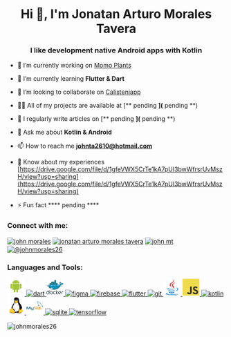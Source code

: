 <h1 align="center">Hi 👋, I'm Jonatan Arturo Morales Tavera</h1>
<h3 align="center">I like development native Android apps with Kotlin</h3>

- 🔭 I’m currently working on [Momo Plants](https://github.com/Johnmorales26/Momo_Plants)

- 🌱 I’m currently learning **Flutter & Dart**

- 👯 I’m looking to collaborate on [Calisteniapp](https://calisteniapp.com/es)

- 👨‍💻 All of my projects are available at [** pending **](** pending **)

- 📝 I regularly write articles on [** pending **](** pending **)

- 💬 Ask me about **Kotlin & Android**

- 📫 How to reach me **johnta2610@hotmail.com**

- 📄 Know about my experiences [https://drive.google.com/file/d/1gfeVWX5CrTe1kA7pUl3bwWfrsrUvMszH/view?usp=sharing](https://drive.google.com/file/d/1gfeVWX5CrTe1kA7pUl3bwWfrsrUvMszH/view?usp=sharing)

- ⚡ Fun fact **** pending ****

<h3 align="left">Connect with me:</h3>
<p align="left">
<a href="https://twitter.com/JohnMor65705263" target="blank"><img align="center" src="https://raw.githubusercontent.com/rahuldkjain/github-profile-readme-generator/master/src/images/icons/Social/twitter.svg" alt="john morales" height="30" width="40" /></a>
<a href="https://www.linkedin.com/in/jonatan-arturo-morales-tavera-0ba5b1217/" target="blank"><img align="center" src="https://raw.githubusercontent.com/rahuldkjain/github-profile-readme-generator/master/src/images/icons/Social/linked-in-alt.svg" alt="jonatan arturo morales tavera" height="30" width="40" /></a>
<a href="https://www.facebook.com/jonh.mt.54/" target="blank"><img align="center" src="https://raw.githubusercontent.com/rahuldkjain/github-profile-readme-generator/master/src/images/icons/Social/facebook.svg" alt="john mt" height="30" width="40" /></a>
<a href="https://instagram.com/johnmorales26" target="blank"><img align="center" src="https://raw.githubusercontent.com/rahuldkjain/github-profile-readme-generator/master/src/images/icons/Social/instagram.svg" alt="@johnmorales26" height="30" width="40" /></a>
</p>

<h3 align="left">Languages and Tools:</h3>
<p align="left"> <a href="https://developer.android.com" target="_blank" rel="noreferrer"> <img src="https://raw.githubusercontent.com/devicons/devicon/master/icons/android/android-original-wordmark.svg" alt="android" width="40" height="40"/> </a> <a href="https://dart.dev" target="_blank" rel="noreferrer"> <img src="https://www.vectorlogo.zone/logos/dartlang/dartlang-icon.svg" alt="dart" width="40" height="40"/> </a> <a href="https://www.docker.com/" target="_blank" rel="noreferrer"> <img src="https://raw.githubusercontent.com/devicons/devicon/master/icons/docker/docker-original-wordmark.svg" alt="docker" width="40" height="40"/> </a> <a href="https://www.figma.com/" target="_blank" rel="noreferrer"> <img src="https://www.vectorlogo.zone/logos/figma/figma-icon.svg" alt="figma" width="40" height="40"/> </a> <a href="https://firebase.google.com/" target="_blank" rel="noreferrer"> <img src="https://www.vectorlogo.zone/logos/firebase/firebase-icon.svg" alt="firebase" width="40" height="40"/> </a> <a href="https://flutter.dev" target="_blank" rel="noreferrer"> <img src="https://www.vectorlogo.zone/logos/flutterio/flutterio-icon.svg" alt="flutter" width="40" height="40"/> </a> <a href="https://git-scm.com/" target="_blank" rel="noreferrer"> <img src="https://www.vectorlogo.zone/logos/git-scm/git-scm-icon.svg" alt="git" width="40" height="40"/> </a> <a href="https://www.java.com" target="_blank" rel="noreferrer"> <img src="https://raw.githubusercontent.com/devicons/devicon/master/icons/java/java-original.svg" alt="java" width="40" height="40"/> </a> <a href="https://developer.mozilla.org/en-US/docs/Web/JavaScript" target="_blank" rel="noreferrer"> <img src="https://raw.githubusercontent.com/devicons/devicon/master/icons/javascript/javascript-original.svg" alt="javascript" width="40" height="40"/> </a> <a href="https://kotlinlang.org" target="_blank" rel="noreferrer"> <img src="https://www.vectorlogo.zone/logos/kotlinlang/kotlinlang-icon.svg" alt="kotlin" width="40" height="40"/> </a> <a href="https://www.linux.org/" target="_blank" rel="noreferrer"> <img src="https://raw.githubusercontent.com/devicons/devicon/master/icons/linux/linux-original.svg" alt="linux" width="40" height="40"/> </a> <a href="https://www.mysql.com/" target="_blank" rel="noreferrer"> <img src="https://raw.githubusercontent.com/devicons/devicon/master/icons/mysql/mysql-original-wordmark.svg" alt="mysql" width="40" height="40"/> </a> <a href="https://www.sqlite.org/" target="_blank" rel="noreferrer"> <img src="https://www.vectorlogo.zone/logos/sqlite/sqlite-icon.svg" alt="sqlite" width="40" height="40"/> </a> <a href="https://www.tensorflow.org" target="_blank" rel="noreferrer"> <img src="https://www.vectorlogo.zone/logos/tensorflow/tensorflow-icon.svg" alt="tensorflow" width="40" height="40"/> </a> </p>

<p><img align="center" src="https://github-readme-stats.vercel.app/api/top-langs?username=johnmorales26&show_icons=true&locale=en&layout=compact" alt="johnmorales26" /></p>
